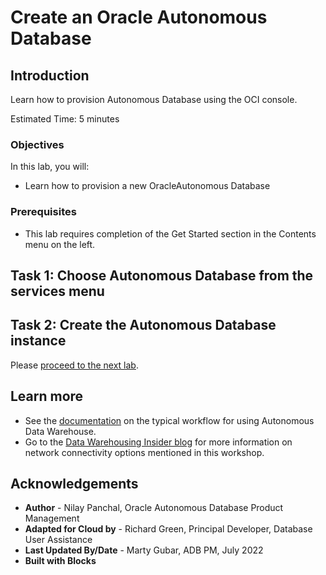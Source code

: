 <!--
    {
        "name":"Create an Oracle Autonomous Database",
        "description":"Learn how to provision Autonomous Database using the OCI console."
    }
-->
# Create an Oracle Autonomous Database 

## Introduction

Learn how to provision Autonomous Database using the OCI console.

Estimated Time: 5 minutes

### Objectives

In this lab, you will:
- Learn how to provision a new OracleAutonomous Database
### Prerequisites

-   This lab requires completion of the Get Started section in the Contents menu on the left.

## Task 1: Choose Autonomous Database from the services menu
[](include:adb-goto-service-body.md)

## Task 2: Create the Autonomous Database instance
[](include:adb-provision-body.md)

Please [proceed to the next lab](#next).

## Learn more

- See the [documentation](https://docs.oracle.com/en/cloud/paas/autonomous-data-warehouse-cloud/user/autonomous-workflow.html#GUID-5780368D-6D40-475C-8DEB-DBA14BA675C3) on the typical workflow for using Autonomous Data Warehouse.
- Go to the [Data Warehousing Insider blog](https://blogs.oracle.com/datawarehousing/) for more information on network connectivity options mentioned in this workshop.

## Acknowledgements

- **Author** - Nilay Panchal, Oracle Autonomous Database Product Management
- **Adapted for Cloud by** - Richard Green, Principal Developer, Database User Assistance
- **Last Updated By/Date** - Marty Gubar, ADB PM, July 2022
- **Built with Blocks**

